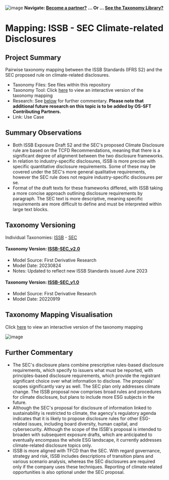 ![image](https://user-images.githubusercontent.com/112073913/188821900-0c411acf-fbdd-4163-adc9-3ba4e2be78df.png)
**Navigate: [Become a partner?](https://github.com/OS-SFT/06-COLLABORATORS-PARTNERS)**
**... Or ... [See the Taxonomy Library?](https://github.com/orgs/OS-SFT/projects/2)**

# Mapping: ISSB - SEC Climate-related Disclosures

## Project Summary

Pairwise taxonomy mapping between the ISSB Standards (IFRS S2) and the SEC proposed rule on climate-related disclosures.
- Taxonomy Files: See files within this repository
- Taxonomy Tool: Click [here](https://os-sft.solidatus.com/viewer/share/DNt1R2gKG71cclb7vGnrypz89EaLCajK) to view an interactive version of the taxonomy mapping
- Research: See [below](https://github.com/OS-SFT/Taxonomy-Mappings-Library/tree/main/Taxonomy%20Mappings%20-%20Double/ISSB%20-%20SEC#further-commentary) for further commentary. **Please note that additional future research on this topic is to be added by OS-SFT Contributing Partners.**
- Link: Use Case

## Summary Observations

- Both ISSB Exposure Draft S2 and the SEC's proposed Climate Disclosure rule are based on the TCFD Recommendations, meaning that there is a significant degree of alignment between the two disclosure frameworks.
- In relation to industry-specific disclosures, ISSB is more precise with specific quantitative disclosure requirements. Some of these may be covered under the SEC's more general qualitative requirements, however the SEC rule does not require industry-specific disclosures per se.
- Format of the draft texts for these frameworks differed, with ISSB taking a more concise approach outlining disclosure requirements by paragraph. The SEC text is more descriptive, meaning specific requirements are more difficult to define and must be interpreted within large text blocks.

## Taxonomy Versioning

Individual Taxonomies: [ISSB](https://github.com/OS-SFT/Taxonomy-Mappings-Library/tree/main/Single%20Taxonomies/ISSB) - [SEC](https://github.com/OS-SFT/Taxonomy-Mappings-Library/tree/main/Single%20Taxonomies/SEC%20-%20Climate%20Disclosure%20Rule)

#### Taxonomy Version: [ISSB-SEC_v2.0](https://os-sft.solidatus.com/viewer/share/DNt1R2gKG71cclb7vGnrypz89EaLCajK)
- Model Source: First Derivative Research
- Model Date: 20230824
- Notes: Updated to reflect new ISSB Standards issued June 2023

#### Taxonomy Version: [ISSB-SEC_v1.0](https://os-sft.solidatus.com/viewer/share/0IXZNJ5RUQwk1GtqpeVFqtWvxGb4knkW)
- Model Source: First Derivative Research
- Model Date: 20220919

## Taxonomy Mapping Visualisation

Click [here](https://os-sft.solidatus.com/viewer/share/DNt1R2gKG71cclb7vGnrypz89EaLCajK) to view an interactive version of the taxonomy mapping

![image](https://github.com/OS-SFT/Taxonomy-Mappings-Library/assets/112079442/93fc9bed-f86e-483c-b6d2-1cde3b5d86c8)

## Further Commentary

* The SEC's disclosure plans combine prescriptive rules-based disclosure requirements, which specify to issuers what must be reported, with principles-based disclosure requirements, which provide the registrant significant choice over what information to disclose. The proposals' scopes significantly vary as well. The SEC plan only addresses climate change. The ISSB proposal now comprises broad rules and procedures for climate disclosure, but plans to include more ESG subjects in the future.
* Although the SEC's proposal for disclosure of information linked to sustainability is restricted to climate, the agency's regulatory agenda indicates that it is likely to propose disclosure rules for other ESG-related issues, including board diversity, human capital, and cybersecurity. Although the scope of the ISSB's proposal is intended to broaden with subsequent exposure drafts, which are anticipated to eventually encompass the whole ESG landscape, it currently addresses climate-related disclosure topics only.
* ISSB is more aligned with TFCD than the SEC. With regard governance, strategy and risk, ISSB includes descriptions of transition plans and various scenario analysis, whereas the SEC disclosures are required only if the company uses these techniques. Reporting of climate related opportunities is also optional under the SEC proposal.
